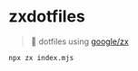 # zxdotfiles

> 👋 dotfiles using [google/zx](https://github.com/google/zx)

```bash
npx zx index.mjs
```
